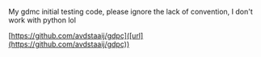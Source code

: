 My gdmc initial testing code, please ignore the lack of convention, I don't work with python lol 

[https://github.com/avdstaaij/gdpc]([url](https://github.com/avdstaaij/gdpc)) 
